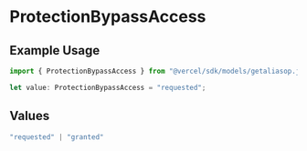 # ProtectionBypassAccess

## Example Usage

```typescript
import { ProtectionBypassAccess } from "@vercel/sdk/models/getaliasop.js";

let value: ProtectionBypassAccess = "requested";
```

## Values

```typescript
"requested" | "granted"
```